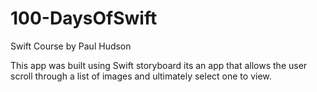 # 100-DaysOfSwift
Swift Course by Paul Hudson

This app was built using Swift storyboard
its an app that allows the user scroll through a list of images and ultimately select one to view.
